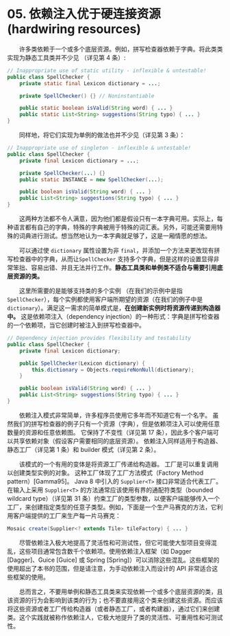 # 05. 依赖注入优于硬连接资源\(hardwiring resources\)

&emsp;&emsp;许多类依赖于一个或多个底层资源。例如，拼写检查器依赖于字典。将此类类实现为静态工具类并不少见 （详见第 4 条）:

```java
// Inappropriate use of static utility - inflexible & untestable!
public class SpellChecker {
    private static final Lexicon dictionary = ...;

    private SpellChecker() {} // Noninstantiable

    public static boolean isValid(String word) { ... }
    public static List<String> suggestions(String typo) { ... }
}
```

&emsp;&emsp;同样地，将它们实现为单例的做法也并不少见（详见第 3 条）：

```java
// Inappropriate use of singleton - inflexible & untestable!
public class SpellChecker {
    private final Lexicon dictionary = ...;

    private SpellChecker(...) {}
    public static INSTANCE = new SpellChecker(...);

    public boolean isValid(String word) { ... }
    public List<String> suggestions(String typo) { ... }
}
```

&emsp;&emsp;这两种方法都不令人满意，因为他们都是假设只有一本字典可用。实际上，每种语言都有自己的字典，特殊的字典被用于特殊的词汇表。另外，可能还需要用特殊的词典进行测试。想当然地认为一本字典就足够了，这是一厢情愿的想法。

&emsp;&emsp;可以通过使 `dictionary` 属性设置为非 `final`，并添加一个方法来更改现有拼写检查器中的字典，从而让`SpellChecker` 支持多个字典，但是这样的设置显得非常笨拙、容易出错、并且无法并行工作。**静态工具类和单例类不适合与需要引用底层资源的类。**

&emsp;&emsp;这里所需要的是能够支持类的多个实例 （在我们的示例中是指 `SpellChecker`），每个实例都使用客户端所期望的资源（在我们的例子中是 `dictionary`）。满足这一需求的简单模式是，**在创建新实例时将资源传递到构造器中。** 这是依赖项注入（dependency injection）的一种形式：字典是拼写检查器的一个依赖项，当它创建时被注入到拼写检查器中。

```java
// Dependency injection provides flexibility and testability
public class SpellChecker {
    private final Lexicon dictionary;

    public SpellChecker(Lexicon dictionary) {
        this.dictionary = Objects.requireNonNull(dictionary);
    }

    public boolean isValid(String word) { ... }
    public List<String> suggestions(String typo) { ... }
}
```

&emsp;&emsp;依赖注入模式非常简单，许多程序员使用它多年而不知道它有一个名字。 虽然我们的拼写检查器的例子只有一个资源（字典），但是依赖项注入可以使用任意数量的资源和任意依赖图。 它保持了不变性（详见第 17 条），因此多个客户端可以共享依赖对象（假设客户需要相同的底层资源）。 依赖注入同样适用于构造器、静态工厂（详见第 1 条）和 builder 模式（详见第 2 条）。

&emsp;&emsp;该模式的一个有用的变体是将资源工厂传递给构造器。 工厂是可以重复调用以创建类型实例的对象。 这种工厂体现了工厂方法模式（Factory Method pattern）\[Gamma95\]。 Java 8 中引入的 `Supplier<T>` 接口非常适合代表工厂。 在输入上采用 `Supplier<T>` 的方法通常应该使用有界的通配符类型（bounded wildcard type）（详见第 31 条）约束工厂的类型参数，以便客户端能够传入一个工厂，来创建指定类型的任意子类型。例如，下面是一个生产马赛克的方法，它利用客户端提供的工厂来生产每一片马赛克：

```java
Mosaic create(Supplier<? extends Tile> tileFactory) { ... }
```

&emsp;&emsp;尽管依赖注入极大地提高了灵活性和可测试性，但它可能使大型项目变得混乱，这些项目通常包含数千个依赖项。使用依赖注入框架（如 Dagger \[Dagger\]、Guice \[Guice\] 或 Spring \[Spring\]）可以消除这些混乱。这些框架的使用超出了本书的范围，但是请注意，为手动依赖注入而设计的 API 非常适合这些框架的使用。

&emsp;&emsp;总而言之，不要用单例和静态工具类来实现依赖一个或多个底层资源的类，且该资源的行为会影响到该类的行为；也不要直接用这个类来创建这些资源。而应该将这些资源或者工厂传给构造器（或者静态工厂，或者构建器），通过它们来创建类。这个实践就被称作依赖注人，它极大地提升了类的灵活性、可重用性和可测试性。

